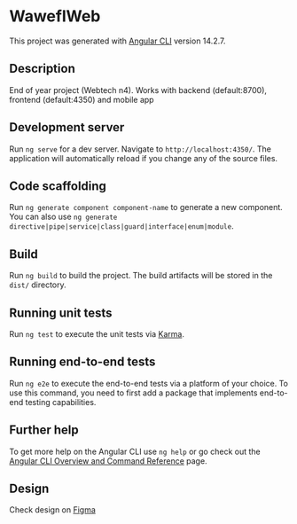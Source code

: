 # WaweflWeb

This project was generated with [Angular CLI](https://github.com/angular/angular-cli) version 14.2.7.

## Description

End of year project (Webtech n4). Works with backend (default:8700), frontend (default:4350) and mobile app

## Development server

Run `ng serve` for a dev server. Navigate to `http://localhost:4350/`. The application will automatically reload if you change any of the source files.

## Code scaffolding

Run `ng generate component component-name` to generate a new component. You can also use `ng generate directive|pipe|service|class|guard|interface|enum|module`.

## Build

Run `ng build` to build the project. The build artifacts will be stored in the `dist/` directory.

## Running unit tests

Run `ng test` to execute the unit tests via [Karma](https://karma-runner.github.io).

## Running end-to-end tests

Run `ng e2e` to execute the end-to-end tests via a platform of your choice. To use this command, you need to first add a package that implements end-to-end testing capabilities.

## Further help

To get more help on the Angular CLI use `ng help` or go check out the [Angular CLI Overview and Command Reference](https://angular.io/cli) page.

## Design

Check design on [Figma](https://www.figma.com/file/46xdc6odyPDWPrgZwaGrJo/Wawefl?type=design&node-id=0-1&t=MYnxWaRyoR3FmVUd-0)

